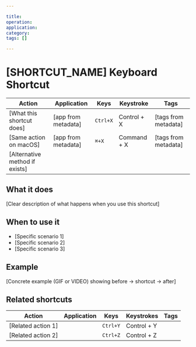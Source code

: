 ```yaml
---

title: 
operation: 
application: 
category: 
tags: []

---
```


# [SHORTCUT_NAME] Keyboard Shortcut

| Action | Application | Keys | Keystroke | Tags |
|--------|-------------|------|------------|------|
| [What this shortcut does] | [app from metadata] | `Ctrl+X` | Control + X | [tags from metadata] |
| [Same action on macOS] | [app from metadata] | `⌘+X` | Command + X | [tags from metadata] |
| [Alternative method if exists] | | | | |

## What it does

[Clear description of what happens when you use this shortcut]

## When to use it

- [Specific scenario 1]
- [Specific scenario 2]
- [Specific scenario 3]

## Example

[Concrete example (GIF or VIDEO) showing before → shortcut → after]


## Related shortcuts

| Action | Application | Keys | Keystrokes | Tags |
|--------|-------------|------|------------|------|
| [Related action 1] | | `Ctrl+Y` | Control + Y | |
| [Related action 2] | | `Ctrl+Z` | Control + Z | |


<!-- 

Notes for author:

- operation: copy/paste/cut/select/navigate/delete/undo/save/open/close/switch/format
- application: cross-platform/vscode/chrome/excel/word/terminal/finder/explorer
- keys: the command using glyphs - example: `⌥ + ←`
- keystrokes: the command without using glpys - example: `Option + Left Arrow`
- operatingSystem: windows/mac/linux/all
- category: editing/navigation/selection/window-management/file-operations/formatting
- tags: Examples: ["essential", "text-editing", "beginner-friendly"]
- context: the state/environment/focus of when the keyboard shortcut can be used - example: "when text is highlighted"

-->
